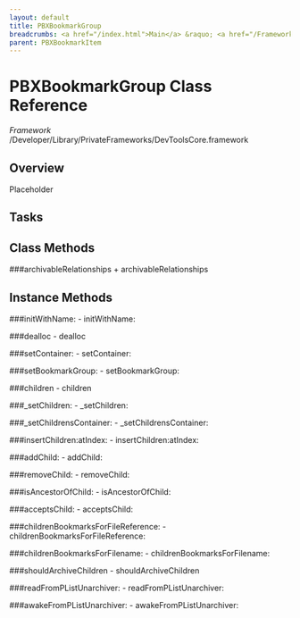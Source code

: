 ```yaml
---
layout: default
title: PBXBookmarkGroup
breadcrumbs: <a href="/index.html">Main</a> &raquo; <a href="/Frameworks.html">Framework</a> &raquo; <a href="/Frameworks/DevToolsCore.html">DevToolsCore</a> &raquo; PBXBookmarkGroup
parent: PBXBookmarkItem 
---
```

# PBXBookmarkGroup Class Reference

*Framework* /Developer/Library/PrivateFrameworks/DevToolsCore.framework

## Overview

Placeholder

## Tasks

## Class Methods

<a name="+archivableRelationships"></a>
###archivableRelationships
    + archivableRelationships

## Instance Methods

<a name="-initWithName:"></a>
###initWithName:
    - initWithName:

<a name="-dealloc"></a>
###dealloc
    - dealloc

<a name="-setContainer:"></a>
###setContainer:
    - setContainer:

<a name="-setBookmarkGroup:"></a>
###setBookmarkGroup:
    - setBookmarkGroup:

<a name="-children"></a>
###children
    - children

<a name="-_setChildren:"></a>
###_setChildren:
    - _setChildren:

<a name="-_setChildrensContainer:"></a>
###_setChildrensContainer:
    - _setChildrensContainer:

<a name="-insertChildren:atIndex:"></a>
###insertChildren:atIndex:
    - insertChildren:atIndex:

<a name="-addChild:"></a>
###addChild:
    - addChild:

<a name="-removeChild:"></a>
###removeChild:
    - removeChild:

<a name="-isAncestorOfChild:"></a>
###isAncestorOfChild:
    - isAncestorOfChild:

<a name="-acceptsChild:"></a>
###acceptsChild:
    - acceptsChild:

<a name="-childrenBookmarksForFileReference:"></a>
###childrenBookmarksForFileReference:
    - childrenBookmarksForFileReference:

<a name="-childrenBookmarksForFilename:"></a>
###childrenBookmarksForFilename:
    - childrenBookmarksForFilename:

<a name="-shouldArchiveChildren"></a>
###shouldArchiveChildren
    - shouldArchiveChildren

<a name="-readFromPListUnarchiver:"></a>
###readFromPListUnarchiver:
    - readFromPListUnarchiver:

<a name="-awakeFromPListUnarchiver:"></a>
###awakeFromPListUnarchiver:
    - awakeFromPListUnarchiver:

